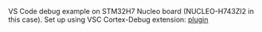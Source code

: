VS Code debug example on STM32H7 Nucleo board (NUCLEO-H743ZI2 in this case).
Set up using VSC Cortex-Debug extension: [plugin](https://marketplace.visualstudio.com/items?itemName=marus25.cortex-debug) 

